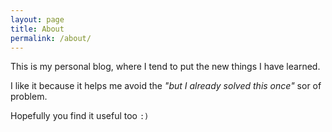 ```yaml
---
layout: page
title: About
permalink: /about/
---
```


This is my personal blog, where I tend to put the new things I have learned.

I like it because it helps me avoid the _"but I already solved this once"_ sor of problem.

Hopefully you find it useful too `:)`
